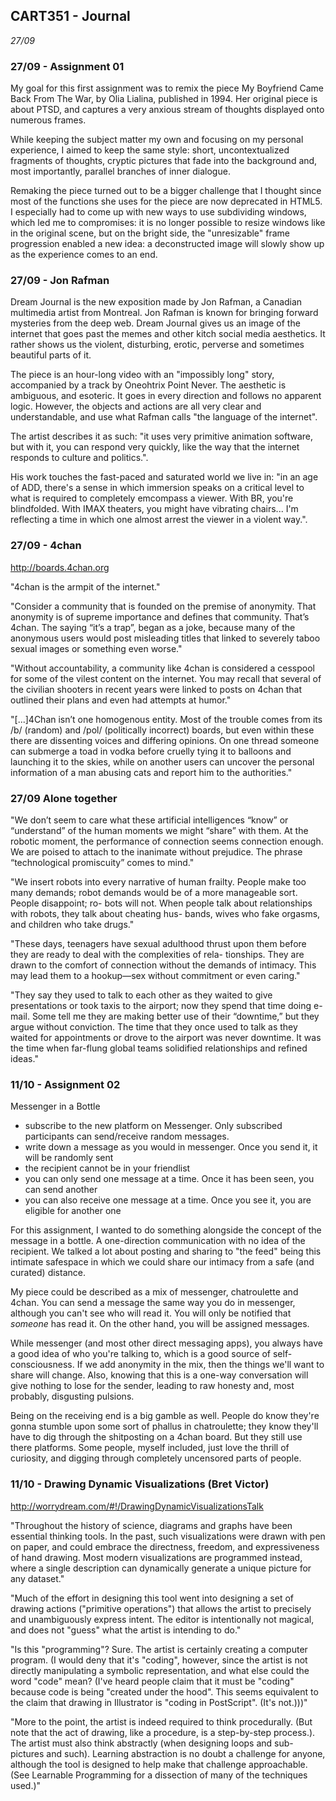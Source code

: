 ## CART351 - Journal
_27/09_

### 27/09 - Assignment 01

  My goal for this first assignment was to remix the piece My Boyfriend Came Back From The War, by Olia Lialina, published in 1994. Her original piece is about PTSD, and captures a very anxious stream of thoughts displayed onto numerous frames.

  While keeping the subject matter my own and focusing on my personal experience, I aimed to keep the same style: short, uncontextualized fragments of thoughts, cryptic pictures that fade into the background and, most importantly, parallel branches of inner dialogue.

  Remaking the piece turned out to be a bigger challenge that I thought since most of the functions she uses for the piece are now deprecated in HTML5. I especially had to come up with new ways to use subdividing windows, which led me to compromises: it is no longer possible to resize windows like in the original scene, but on the bright side, the "unresizable" frame progression enabled a new idea: a deconstructed image will slowly show up as the experience comes to an end.

### 27/09 - Jon Rafman

Dream Journal is the new exposition made by Jon Rafman, a Canadian multimedia artist from Montreal. Jon Rafman is known for bringing forward mysteries from the deep web. Dream Journal gives us an image of the internet that goes past the memes and other kitch social media aesthetics. It rather shows us the violent, disturbing, erotic, perverse and sometimes beautiful parts of it.

The piece is an hour-long video with an "impossibly long" story, accompanied by a track by Oneohtrix Point Never. The aesthetic is ambiguous, and esoteric. It goes in every direction and follows no apparent logic. However, the objects and actions are all very clear and understandable, and use what Rafman calls "the language of the internet".

The artist describes it as such: "it uses very primitive animation software, but with it, you can respond very quickly, like the way that the internet responds to culture and politics.".

His work touches the fast-paced and saturated world we live in: "in an age of ADD, there's a sense in which immersion speaks on a critical level to what is required to completely emcompass a viewer.
With BR, you're blindfolded. With IMAX theaters, you might have vibrating chairs... I'm reflecting a time in which one almost arrest the viewer in a violent way.".

### 27/09 - 4chan

http://boards.4chan.org

"4chan is the armpit of the internet."

"Consider a community that is founded on the premise of anonymity. That anonymity is of supreme importance and defines that community. That’s 4chan. The saying “it’s a trap”, began as a joke, because many of the anonymous users would post misleading titles that linked to severely taboo sexual images or something even worse."

"Without accountability, a community like 4chan is considered a cesspool for some of the vilest content on the internet. You may recall that several of the civilian shooters in recent years were linked to posts on 4chan that outlined their plans and even had attempts at humor."

"[...]4Chan isn’t one homogenous entity. Most of the trouble comes from its /b/ (random) and /pol/ (politically incorrect) boards, but even within these there are dissenting voices and differing opinions. On one thread someone can submerge a toad in vodka before cruelly tying it to balloons and launching it to the skies, while on another users can uncover the personal information of a man abusing cats and report him to the authorities."

### 27/09 Alone together

"We don’t seem to care what these artificial intelligences “know” or “understand” of the human moments we might “share” with them. At the robotic moment, the performance of connection seems connection enough. We are poised to attach to the inanimate without prejudice. The phrase “technological promiscuity” comes to mind."

"We insert robots into every narrative of human frailty. People make too many demands; robot demands would be of a more manageable sort. People disappoint; ro- bots will not. When people talk about relationships with robots, they talk about cheating hus- bands, wives who fake orgasms, and children who take drugs."

"These days, teenagers have sexual adulthood thrust upon them before they are ready to deal with the complexities of rela- tionships. They are drawn to the comfort of connection without the demands of intimacy. This may lead them to a hookup—sex without commitment or even caring."

"They say they used to talk to each other as they waited to give presentations or took taxis to the airport; now they spend that time doing e-mail. Some tell me they are making better use of their “downtime,” but they argue without conviction. The time that they once used to talk as they waited for appointments or drove to the airport was never downtime. It was the time when far-flung global teams solidified relationships and refined ideas."

### 11/10 - Assignment 02
Messenger in a Bottle

* subscribe to the new platform on Messenger. Only subscribed participants can send/receive random messages.
* write down a message as you would in messenger. Once you send it, it will be randomly sent
* the recipient cannot be in your friendlist
* you can only send one message at a time. Once it has been seen, you can send another
* you can also receive one message at a time. Once you see it, you are eligible for another one

For this assignment, I wanted to do something alongside the concept of the message in a bottle. A one-direction communication with no idea of the recipient. We talked a lot about posting and sharing to "the feed" being this intimate safespace in which we could share our intimacy from a safe (and curated) distance.

My piece could be described as a mix of messenger, chatroulette and 4chan. You can send a message the same way you do in messenger, although you can't see who will read it. You will only be notified that _someone_ has read it. On the other hand, you will be assigned messages.

While messenger (and most other direct messaging apps), you always have a good idea of who you're talking to, which is a good source of self-consciousness. If we add anonymity in the mix, then the things we'll want to share will change. Also, knowing that this is a one-way conversation will give nothing to lose for the sender, leading to raw honesty and, most probably, disgusting pulsions.

Being on the receiving end is a big gamble as well. People do know they're gonna stumble upon some sort of phallus in chatroulette; they know they'll have to dig through the shitposting on a 4chan board. But they still use there platforms. Some people, myself included, just love the thrill of curiosity, and digging through completely uncensored parts of people.

### 11/10 - Drawing Dynamic Visualizations (Bret Victor)

http://worrydream.com/#!/DrawingDynamicVisualizationsTalk

"Throughout the history of science, diagrams and graphs have been essential thinking tools. In the past, such visualizations were drawn with pen on paper, and could embrace the directness, freedom, and expressiveness of hand drawing. Most modern visualizations are programmed instead, where a single description can dynamically generate a unique picture for any dataset."

"Much of the effort in designing this tool went into designing a set of drawing actions ("primitive operations") that allows the artist to precisely and unambiguously express intent. The editor is intentionally not magical, and does not "guess" what the artist is intending to do."

"Is this "programming"? Sure. The artist is certainly creating a computer program. (I would deny that it's "coding", however, since the artist is not directly manipulating a symbolic representation, and what else could the word "code" mean? (I've heard people claim that it must be "coding" because code is being "created under the hood". This seems equivalent to the claim that drawing in Illustrator is "coding in PostScript". (It's not.)))"

"More to the point, the artist is indeed required to think procedurally. (But note that the act of drawing, like a procedure, is a step-by-step process.). The artist must also think abstractly (when designing loops and sub-pictures and such). Learning abstraction is no doubt a challenge for anyone, although the tool is designed to help make that challenge approachable. (See Learnable Programming for a dissection of many of the techniques used.)"
